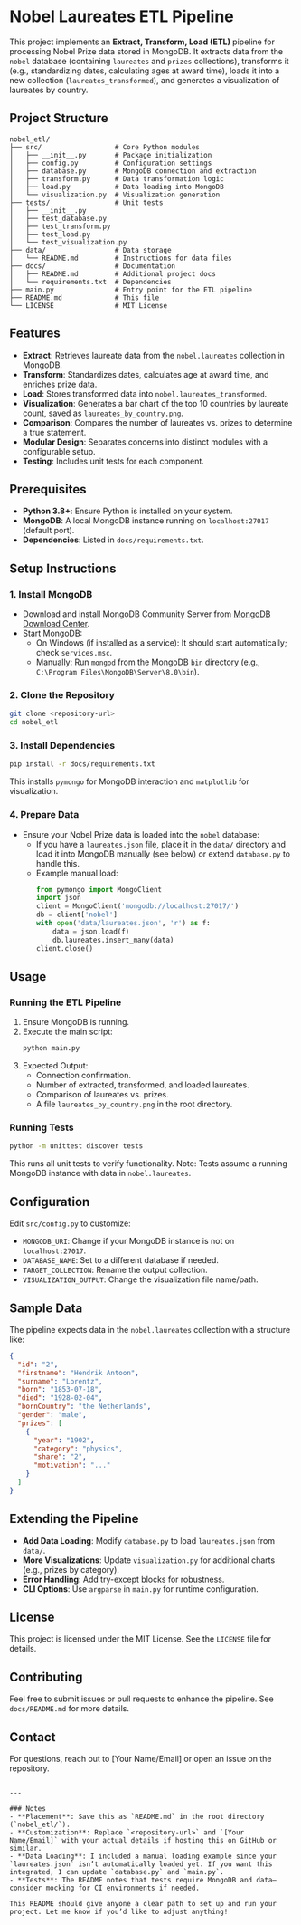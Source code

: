 # Nobel Laureates ETL Pipeline

This project implements an **Extract, Transform, Load (ETL)** pipeline for processing Nobel Prize data stored in MongoDB. It extracts data from the `nobel` database (containing `laureates` and `prizes` collections), transforms it (e.g., standardizing dates, calculating ages at award time), loads it into a new collection (`laureates_transformed`), and generates a visualization of laureates by country.

## Project Structure

```
nobel_etl/
├── src/                  # Core Python modules
│   ├── __init__.py       # Package initialization
│   ├── config.py         # Configuration settings
│   ├── database.py       # MongoDB connection and extraction
│   ├── transform.py      # Data transformation logic
│   ├── load.py           # Data loading into MongoDB
│   └── visualization.py  # Visualization generation
├── tests/                # Unit tests
│   ├── __init__.py
│   ├── test_database.py
│   ├── test_transform.py
│   ├── test_load.py
│   └── test_visualization.py
├── data/                 # Data storage
│   └── README.md         # Instructions for data files
├── docs/                 # Documentation
│   ├── README.md         # Additional project docs
│   └── requirements.txt  # Dependencies
├── main.py               # Entry point for the ETL pipeline
├── README.md             # This file
└── LICENSE               # MIT License
```

## Features
- **Extract**: Retrieves laureate data from the `nobel.laureates` collection in MongoDB.
- **Transform**: Standardizes dates, calculates age at award time, and enriches prize data.
- **Load**: Stores transformed data into `nobel.laureates_transformed`.
- **Visualization**: Generates a bar chart of the top 10 countries by laureate count, saved as `laureates_by_country.png`.
- **Comparison**: Compares the number of laureates vs. prizes to determine a true statement.
- **Modular Design**: Separates concerns into distinct modules with a configurable setup.
- **Testing**: Includes unit tests for each component.

## Prerequisites
- **Python 3.8+**: Ensure Python is installed on your system.
- **MongoDB**: A local MongoDB instance running on `localhost:27017` (default port).
- **Dependencies**: Listed in `docs/requirements.txt`.

## Setup Instructions

### 1. Install MongoDB
- Download and install MongoDB Community Server from [MongoDB Download Center](https://www.mongodb.com/try/download/community).
- Start MongoDB:
  - On Windows (if installed as a service): It should start automatically; check `services.msc`.
  - Manually: Run `mongod` from the MongoDB `bin` directory (e.g., `C:\Program Files\MongoDB\Server\8.0\bin`).

### 2. Clone the Repository
```bash
git clone <repository-url>
cd nobel_etl
```

### 3. Install Dependencies
```bash
pip install -r docs/requirements.txt
```
This installs `pymongo` for MongoDB interaction and `matplotlib` for visualization.

### 4. Prepare Data
- Ensure your Nobel Prize data is loaded into the `nobel` database:
  - If you have a `laureates.json` file, place it in the `data/` directory and load it into MongoDB manually (see below) or extend `database.py` to handle this.
  - Example manual load:
    ```python
    from pymongo import MongoClient
    import json
    client = MongoClient('mongodb://localhost:27017/')
    db = client['nobel']
    with open('data/laureates.json', 'r') as f:
        data = json.load(f)
        db.laureates.insert_many(data)
    client.close()
    ```

## Usage

### Running the ETL Pipeline
1. Ensure MongoDB is running.
2. Execute the main script:
   ```bash
   python main.py
   ```
3. Expected Output:
   - Connection confirmation.
   - Number of extracted, transformed, and loaded laureates.
   - Comparison of laureates vs. prizes.
   - A file `laureates_by_country.png` in the root directory.

### Running Tests
```bash
python -m unittest discover tests
```
This runs all unit tests to verify functionality. Note: Tests assume a running MongoDB instance with data in `nobel.laureates`.

## Configuration
Edit `src/config.py` to customize:
- `MONGODB_URI`: Change if your MongoDB instance is not on `localhost:27017`.
- `DATABASE_NAME`: Set to a different database if needed.
- `TARGET_COLLECTION`: Rename the output collection.
- `VISUALIZATION_OUTPUT`: Change the visualization file name/path.

## Sample Data
The pipeline expects data in the `nobel.laureates` collection with a structure like:
```json
{
  "id": "2",
  "firstname": "Hendrik Antoon",
  "surname": "Lorentz",
  "born": "1853-07-18",
  "died": "1928-02-04",
  "bornCountry": "the Netherlands",
  "gender": "male",
  "prizes": [
    {
      "year": "1902",
      "category": "physics",
      "share": "2",
      "motivation": "..."
    }
  ]
}
```

## Extending the Pipeline
- **Add Data Loading**: Modify `database.py` to load `laureates.json` from `data/`.
- **More Visualizations**: Update `visualization.py` for additional charts (e.g., prizes by category).
- **Error Handling**: Add try-except blocks for robustness.
- **CLI Options**: Use `argparse` in `main.py` for runtime configuration.

## License
This project is licensed under the MIT License. See the `LICENSE` file for details.

## Contributing
Feel free to submit issues or pull requests to enhance the pipeline. See `docs/README.md` for more details.

## Contact
For questions, reach out to [Your Name/Email] or open an issue on the repository.
```

---

### Notes
- **Placement**: Save this as `README.md` in the root directory (`nobel_etl/`).
- **Customization**: Replace `<repository-url>` and `[Your Name/Email]` with your actual details if hosting this on GitHub or similar.
- **Data Loading**: I included a manual loading example since your `laureates.json` isn’t automatically loaded yet. If you want this integrated, I can update `database.py` and `main.py`.
- **Tests**: The README notes that tests require MongoDB and data—consider mocking for CI environments if needed.

This README should give anyone a clear path to set up and run your project. Let me know if you’d like to adjust anything!